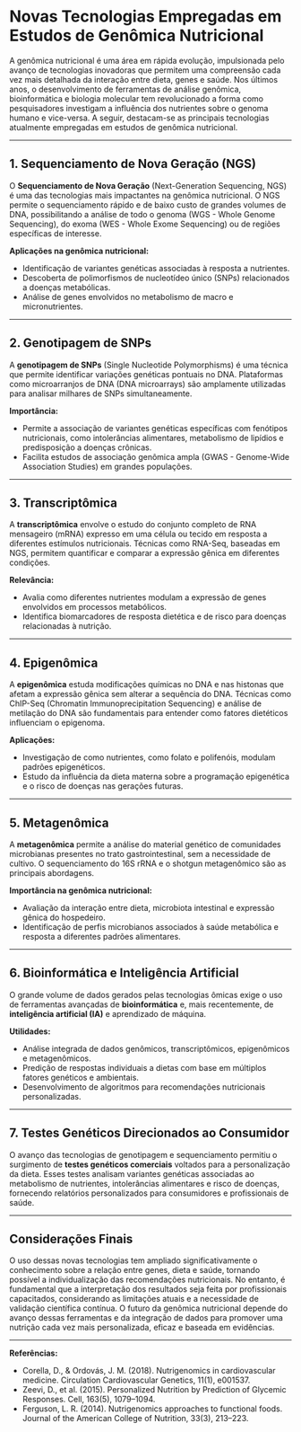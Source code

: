# Novas Tecnologias Empregadas em Estudos de Genômica Nutricional

A genômica nutricional é uma área em rápida evolução, impulsionada pelo avanço de tecnologias inovadoras que permitem uma compreensão cada vez mais detalhada da interação entre dieta, genes e saúde. Nos últimos anos, o desenvolvimento de ferramentas de análise genômica, bioinformática e biologia molecular tem revolucionado a forma como pesquisadores investigam a influência dos nutrientes sobre o genoma humano e vice-versa. A seguir, destacam-se as principais tecnologias atualmente empregadas em estudos de genômica nutricional.

---

## 1. Sequenciamento de Nova Geração (NGS)

O **Sequenciamento de Nova Geração** (Next-Generation Sequencing, NGS) é uma das tecnologias mais impactantes na genômica nutricional. O NGS permite o sequenciamento rápido e de baixo custo de grandes volumes de DNA, possibilitando a análise de todo o genoma (WGS - Whole Genome Sequencing), do exoma (WES - Whole Exome Sequencing) ou de regiões específicas de interesse.

**Aplicações na genômica nutricional:**
- Identificação de variantes genéticas associadas à resposta a nutrientes.
- Descoberta de polimorfismos de nucleotídeo único (SNPs) relacionados a doenças metabólicas.
- Análise de genes envolvidos no metabolismo de macro e micronutrientes.

---

## 2. Genotipagem de SNPs

A **genotipagem de SNPs** (Single Nucleotide Polymorphisms) é uma técnica que permite identificar variações genéticas pontuais no DNA. Plataformas como microarranjos de DNA (DNA microarrays) são amplamente utilizadas para analisar milhares de SNPs simultaneamente.

**Importância:**
- Permite a associação de variantes genéticas específicas com fenótipos nutricionais, como intolerâncias alimentares, metabolismo de lipídios e predisposição a doenças crônicas.
- Facilita estudos de associação genômica ampla (GWAS - Genome-Wide Association Studies) em grandes populações.

---

## 3. Transcriptômica

A **transcriptômica** envolve o estudo do conjunto completo de RNA mensageiro (mRNA) expresso em uma célula ou tecido em resposta a diferentes estímulos nutricionais. Técnicas como RNA-Seq, baseadas em NGS, permitem quantificar e comparar a expressão gênica em diferentes condições.

**Relevância:**
- Avalia como diferentes nutrientes modulam a expressão de genes envolvidos em processos metabólicos.
- Identifica biomarcadores de resposta dietética e de risco para doenças relacionadas à nutrição.

---

## 4. Epigenômica

A **epigenômica** estuda modificações químicas no DNA e nas histonas que afetam a expressão gênica sem alterar a sequência do DNA. Técnicas como ChIP-Seq (Chromatin Immunoprecipitation Sequencing) e análise de metilação do DNA são fundamentais para entender como fatores dietéticos influenciam o epigenoma.

**Aplicações:**
- Investigação de como nutrientes, como folato e polifenóis, modulam padrões epigenéticos.
- Estudo da influência da dieta materna sobre a programação epigenética e o risco de doenças nas gerações futuras.

---

## 5. Metagenômica

A **metagenômica** permite a análise do material genético de comunidades microbianas presentes no trato gastrointestinal, sem a necessidade de cultivo. O sequenciamento do 16S rRNA e o shotgun metagenômico são as principais abordagens.

**Importância na genômica nutricional:**
- Avaliação da interação entre dieta, microbiota intestinal e expressão gênica do hospedeiro.
- Identificação de perfis microbianos associados à saúde metabólica e resposta a diferentes padrões alimentares.

---

## 6. Bioinformática e Inteligência Artificial

O grande volume de dados gerados pelas tecnologias ômicas exige o uso de ferramentas avançadas de **bioinformática** e, mais recentemente, de **inteligência artificial (IA)** e aprendizado de máquina.

**Utilidades:**
- Análise integrada de dados genômicos, transcriptômicos, epigenômicos e metagenômicos.
- Predição de respostas individuais a dietas com base em múltiplos fatores genéticos e ambientais.
- Desenvolvimento de algoritmos para recomendações nutricionais personalizadas.

---

## 7. Testes Genéticos Direcionados ao Consumidor

O avanço das tecnologias de genotipagem e sequenciamento permitiu o surgimento de **testes genéticos comerciais** voltados para a personalização da dieta. Esses testes analisam variantes genéticas associadas ao metabolismo de nutrientes, intolerâncias alimentares e risco de doenças, fornecendo relatórios personalizados para consumidores e profissionais de saúde.

---

## Considerações Finais

O uso dessas novas tecnologias tem ampliado significativamente o conhecimento sobre a relação entre genes, dieta e saúde, tornando possível a individualização das recomendações nutricionais. No entanto, é fundamental que a interpretação dos resultados seja feita por profissionais capacitados, considerando as limitações atuais e a necessidade de validação científica contínua. O futuro da genômica nutricional depende do avanço dessas ferramentas e da integração de dados para promover uma nutrição cada vez mais personalizada, eficaz e baseada em evidências.

---

**Referências:**
- Corella, D., & Ordovás, J. M. (2018). Nutrigenomics in cardiovascular medicine. Circulation Cardiovascular Genetics, 11(1), e001537.
- Zeevi, D., et al. (2015). Personalized Nutrition by Prediction of Glycemic Responses. Cell, 163(5), 1079–1094.
- Ferguson, L. R. (2014). Nutrigenomics approaches to functional foods. Journal of the American College of Nutrition, 33(3), 213–223.